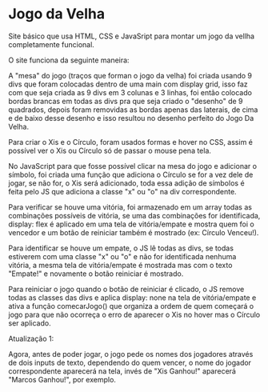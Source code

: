 # Jogo da Velha
Site básico que usa HTML,  CSS e JavaSript para montar um jogo da vellha completamente funcional.


O site funciona da seguinte maneira:

A "mesa" do jogo (traços que forman o jogo da velha) foi criada usando 9 divs que foram colocadas dentro de uma main com display grid, isso faz com que seja criada as 9 divs em 3 colunas e 3 linhas, foi então colocado bordas brancas em todas as divs pra que seja criado o "desenho" de 9 quadrados, depois foram removidas as bordas apenas das laterais, de cima e de baixo desse desenho e isso resultou no desenho perfeito do Jogo Da Velha.

Para criar o Xis e o Círculo, foram usados formas e hover no CSS, assim é possível ver o Xis ou Círculo só de passar o mouse pena tela.

No JavaScript para que fosse possível clicar na mesa do jogo e adicionar o símbolo, foi criada uma função que adiciona o Círculo se for a vez dele de jogar, se não for, o Xis será adicionado, toda essa adição de símbolos é feita pelo JS que adiciona a classe "x" ou "o" na div correspondente.

Para verificar se houve uma vitória, foi armazenado em um array todas as combinações possíveis de vitória, se uma das combinações for identificada, display: flex é aplicado em uma tela de vitória/empate e mostra quem foi o vencedor e um botão de reiniciar também é mostrado (ex: Círculo Venceu!).

Para identificar se houve um empate, o JS lê todas as divs, se todas estiverem com uma classe "x" ou "o" e não for identificada nenhuma vitória, a mesma tela de vitória/empate é mostrada mas com o texto "Empate!" e novamente o botão reiniciar é mostrado.

Para reiniciar o jogo quando o botão de reiniciar é clicado, o JS remove todas as classes das divs e aplica display: none na tela de vitória/empate e ativa a função comecarJogo() que organiza a ordem de quem começará o jogo para que não ocorreça o erro de aparecer o Xis no hover mas o Círculo ser aplicado.

Atualização 1: 

Agora, antes de poder jogar, o jogo pede os nomes dos jogadores através de dois inputs de texto, dependendo do quem vencer, o nome do jogador correspondente aparecerá na tela, invés de "Xis Ganhou!" aparecerá "Marcos Ganhou!", por exemplo.

